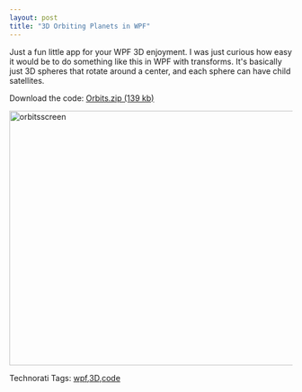 ```yaml
---
layout: post
title: "3D Orbiting Planets in WPF"
---
```


<p>Just a fun little app for your WPF 3D enjoyment.  I was just curious how easy it would be to do something like this in WPF with transforms.  It's basically just 3D spheres that rotate around a center, and each sphere can have child satellites.  </p>
<p>Download the code: <a href="http://www.kindohm.com/files/Orbits.zip" target="_blank">Orbits.zip (139 kb)</a></p>
<p><a href="http://www.kindohm.com/LocalImages/Posts/3DOrbitingPlanetsinWPF_E60F/orbitsscreen.png"><img style="border-right: 0px; border-top: 0px; border-left: 0px; border-bottom: 0px" height="452" alt="orbitsscreen" src="http://www.kindohm.com/LocalImages/Posts/3DOrbitingPlanetsinWPF_E60F/orbitsscreen_thumb.png" width="644" border="0" /></a></p>
<div class="tags" id="scid:0767317B-992E-4b12-91E0-4F059A8CECA8:39e06b51-c06d-4669-93f6-3060432f25f7">Technorati Tags: <a href="http://technorati.com/tags/wpf" rel="tag">wpf</a>,<a href="http://technorati.com/tags/3D" rel="tag">3D</a>,<a href="http://technorati.com/tags/code" rel="tag">code</a></div> 
